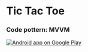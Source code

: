 # Tic Tac Toe

### Code pottern: MVVM
<a href="https://play.google.com/store/apps/details?id=uz.mahmudxon.tictactoe">
  <img alt="Android app on Google Play" src="https://developer.android.com/images/brand/en_app_rgb_wo_45.png" />
</a>
